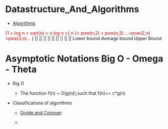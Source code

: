 # Datastructure_And_Algorithms
  * [Algorithms](https://docs.google.com/document/d/1VsTYpN0uILWEBRk7ZFj5E38FxF0lp442qlHMAra_RVA/edit)
  
 <span style="color:red;"> {1 < log n < sqrt(n) < n log n <{ n }< pow(n,2) < pow(n,3) ...<pow(2,n)<pow(3,n)... </span>}
                                      ||                     ||                            ||
                                      ||                     ||                            ||
                                      ||                     ||                            ||
                                    Lower bound          Average bound                 Upper Bound
 
# Asymptotic Notations Big O - Omega - Theta
  * Big O
    * The function f(n) = O(g(n)),such that f(n)<= c*g(n) 
   


* Classifications of algorithms
   *   [Divide and Conquer](https://www.youtube.com/watch?v=2Rr2tW9zvRg)
   
   *   
